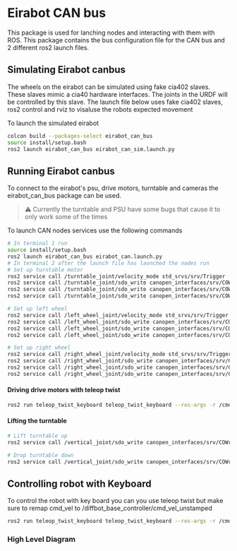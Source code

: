 # Eirabot CAN bus

This package is used for lanching nodes and interacting with them with ROS. This package contains the bus configuration file for the CAN bus and 2 different ros2 launch files.

## Simulating Eirabot canbus

The wheels on the eirabot can be simulated using fake cia402 slaves. These slaves mimic a cia40 hardware interfaces. The joints in the URDF will be controlled by this slave. The launch file below uses fake cia402 slaves, ros2 control and rviz to visaluse the robots expected movement

To launch the simulated eirabot

```bash
colcon build --packages-select eirabot_can_bus
source install/setup.bash 
ros2 launch eirabot_can_bus eirabot_can_sim.launch.py 
```

## Running Eirabot canbus

To connect to the eirabot's psu, drive motors, turntable and cameras the eirabot_can_bus package can be used.

>:warning: Currently the turntable and PSU have some bugs that cause it to only work some of the times

To launch CAN nodes services use the following commands

```bash
# In terminal 1 run 
source install/setup.bash 
ros2 launch eirabot_can_bus eirabot_can.launch.py 
# In terminal 2 after the launch file has launched the nodes run
# Set up turntable motor
ros2 service call /turntable_joint/velocity_mode std_srvs/srv/Trigger
ros2 service call /turntable_joint/sdo_write canopen_interfaces/srv/COWrite "{index: 0x3380, subindex: 0, data: 18000}"
ros2 service call /turntable_joint/sdo_write canopen_interfaces/srv/COWrite "{index: 0x3321, subindex: 0, data: 800}"
ros2 service call /turntable_joint/sdo_write canopen_interfaces/srv/COWrite "{index: 0x3323, subindex: 0, data: 800}"

# Set up left wheel
ros2 service call /left_wheel_joint/velocity_mode std_srvs/srv/Trigger
ros2 service call /left_wheel_joint/sdo_write canopen_interfaces/srv/COWrite "{index: 0x3380, subindex: 0, data: 18000}"
ros2 service call /left_wheel_joint/sdo_write canopen_interfaces/srv/COWrite "{index: 0x3321, subindex: 0, data: 800}"
ros2 service call /left_wheel_joint/sdo_write canopen_interfaces/srv/COWrite "{index: 0x3323, subindex: 0, data: 800}"

# Set up right wheel
ros2 service call /right_wheel_joint/velocity_mode std_srvs/srv/Trigger
ros2 service call /right_wheel_joint/sdo_write canopen_interfaces/srv/COWrite "{index: 0x3380, subindex: 0, data: 18000}"
ros2 service call /right_wheel_joint/sdo_write canopen_interfaces/srv/COWrite "{index: 0x3321, subindex: 0, data: 800}"
ros2 service call /right_wheel_joint/sdo_write canopen_interfaces/srv/COWrite "{index: 0x3323, subindex: 0, data: 800}"
```

#### Driving drive motors with teleop twist

```bash
ros2 run teleop_twist_keyboard teleop_twist_keyboard --ros-args -r /cmd_vel:=/diffbot_base_controller/cmd_vel_unstamped
```

#### Lifting the turntable

```bash
# Lift turntable up
ros2 service call /vertical_joint/sdo_write canopen_interfaces/srv/COWrite "{index: 0x2300, subindex: 0, data: 1}"

# Drop turntable down
ros2 service call /vertical_joint/sdo_write canopen_interfaces/srv/COWrite "{index: 0x2300, subindex: 0, data: 0}"
```

## Controlling robot with Keyboard

To control the robot with key board you can you use teleop twist but make sure to remap cmd_vel to /diffbot_base_controller/cmd_vel_unstamped

```bash
ros2 run teleop_twist_keyboard teleop_twist_keyboard --ros-args -r /cmd_vel:=/diffbot_base_controller/cmd_vel_unstamped
```

### High Level Diagram

